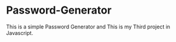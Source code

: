 # Password-Generator
This is a simple Password Generator and This is my Third project in Javascript.
